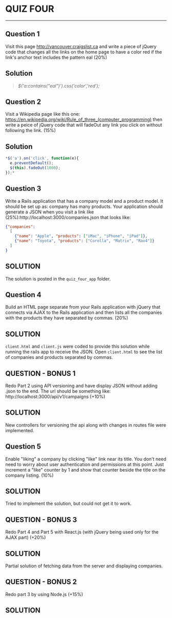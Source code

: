 # QUIZ FOUR
---

## Question 1
Visit this page http://vancouver.craigslist.ca and write a piece of jQuery code that changes all the links on the home page to have a color red if the link's anchor text includes the pattern eal (20%)
## Solution
> *$('a:contains("eal")').css('color','red');*

## Question 2
Visit a Wikipedia page like this one: https://en.wikipedia.org/wiki/Rule_of_three_(computer_programming) then write a peice of jQuery code that will fadeOut any link you click on without following the link. (15%)
## Solution
```Javascript
*$('a').on('click', function(e){
  e.preventDefault();
  $(this).fadeOut(1000);
});*
```
## Question 3
Write a Rails application that has a company model and a product model. It should be set up as: company has many products. Your application should generate a JSON when you visit a link like (25%):http://localhost:3000/companies.json that looks like:
```JSON
{"companies":
  [
    {"name": "Apple", "products": ["iMac", "iPhone", "iPad"]},
    {"name": "Toyota", "products": ["Corolla", "Matrix", "Rav4"]}
  ]
}
```
## SOLUTION
The solution is posted in the `quiz_four_app` folder.

## Question 4
Build an HTML page separate from your Rails application with jQuery that connects via AJAX to the Rails application and then lists all the companies with the products they have separated by commas. (20%)

## SOLUTION
`client.html` and `client.js` were coded to provide this solution while running the rails app to receive the JSON. Open `client.html` to see the list of companies and products separated by commas.

## QUESTION - BONUS 1
Redo Part 2 using API versioning and have display JSON without adding .json to the end. The url should be something like: http://localhost:3000/api/v1/campaigns (+10%)

## SOLUTION
New controllers for versioning the api along with changes in routes file were implemented.

## Question 5
Enable "liking" a company by clicking "like" link near its title. You don't need need to worry about user authentication and permissions at this point. Just increment a "like" counter by 1 and show that counter beside the title on the company listing. (10%)

## SOLUTION
Tried to implement the solution, but could not get it to work.

## QUESTION - BONUS 3
Redo Part 4 and Part 5 with React.js (with jQuery being used only for the AJAX part) (+20%)

## SOLUTION
Partial solution of fetching data from the server and displaying companies.

## QUESTION - BONUS 2
Redo part 3 by using Node.js (+15%)

## SOLUTION
